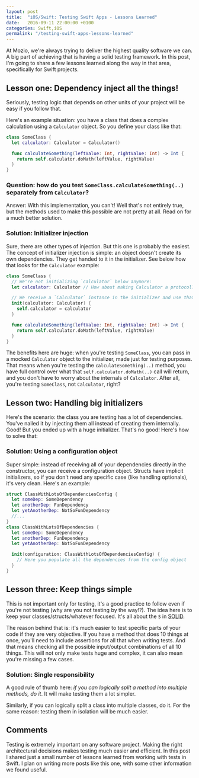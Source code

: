 ```yaml
---
layout: post
title:  "iOS/Swift: Testing Swift Apps - Lessons Learned"
date:   2016-09-11 22:00:00 +0100
categories: Swift,iOS
permalink: "/testing-swift-apps-lessons-learned"
---
```

At Mozio, we're always trying to deliver the highest quality software we can. A big part of achieving that is having a solid testing framework. In this post, I'm going to share a few lessons learned along the way in that area, specifically for Swift projects.
<!--more-->

## Lesson one: Dependency inject all the things!
Seriously, testing logic that depends on other units of your project will be easy if you follow that.

Here's an example situation:
you have a class that does a complex calculation using a `Calculator` object. So you define your class like that:

```swift
class SomeClass {
  let calculator: Calculator = Calculator()

  func calculateSomething(leftValue: Int, rightValue: Int) -> Int {
    return self.calculator.doMath(leftValue, rightValue)
  }
}
```

### Question: how do you test `SomeClass.calculateSomething(..)` separately from `Calculator`?
Answer: With this implementation, you can't! Well that's not entirely true, but the methods used to make this possible are not pretty at all. Read on for a much better solution.

### Solution: Initializer injection
Sure, there are other types of injection. But this one is probably the easiest. The concept of initializer injection is simple: an object doesn't create its own dependencies. They get handed to it in the initializer. See below how that looks for the `Calculator` example:

```swift
class SomeClass {
  // We're not initializing `calculator` below anymore:
  let calculator: Calculator // How about making Calculator a protocol? Even cleaner!

  // We receive a `Calculator` instance in the initializer and use that to do the calculations:
  init(calculator: Calculator) {
    self.calculator = calculator
  }

  func calculateSomething(leftValue: Int, rightValue: Int) -> Int {
    return self.calculator.doMath(leftValue, rightValue)
  }
}
```

The benefits here are huge: when you're testing `SomeClass`, you can pass in a mocked `Calculator` object to the initializer, made just for testing purposes. That means when you're testing the `calculateSomething(..)` method, you have full control over what that `self.calculator.doMath(..)` call will return, and you don't have to worry about the internals of `Calculator`. After all, you're testing `SomeClass`, not `Calculator`, right?

## Lesson two: Handling big initializers
Here's the scenario: the class you are testing has a lot of dependencies. You've nailed it by injecting them all instead of creating them internally. Good! But you ended up with a huge initializer. That's no good! Here's how to solve that:

### Solution: Using a configuration object
Super simple: instead of receiving all of your dependencies directly in the constructor, you can receive a configuration object. Structs have implicit initializers, so if you don't need any specific case (like handling optionals), it's very clean. Here's an example:

```swift
struct ClassWithLotsOfDependenciesConfig {
  let someDep: SomeDependency
  let anotherDep: FunDependency
  let yetAnotherDep: NotSoFunDependency
  //...
}
class ClassWithLotsOfDependencies {
  let someDep: SomeDependency
  let anotherDep: FunDependency
  let yetAnotherDep: NotSoFunDependency

  init(configuration: ClassWithLotsOfDependenciesConfig) {
    // Here you populate all the dependencies from the config object
  }
}
```

## Lesson three: Keep things simple
This is not important only for testing, it's a good practice to follow even if you're not testing (why are you not testing by the way!?). The idea here is to keep your classes/structs/whatever focused. It's all about the `S` in <a href="https://en.wikipedia.org/wiki/SOLID_(object-oriented_design)">SOLID</a>.

The reason behind that is: it's much easier to test specific parts of your code if they are very objective. If you have a method that does 10 things at once, you'll need to include assertions for all that when writing tests. And that means checking all the possible input/output combinations of all 10 things. This will not only make tests huge and complex, it can also mean you're missing a few cases.

### Solution: Single responsibility
A good rule of thumb here: _if you can logically split a method into multiple methods, do it_. It will make testing them a lot simpler.

Similarly, if you can logically split a class into multiple classes, do it. For the same reason: testing them in isolation will be much easier.

## Comments
Testing is extremely important on any software project. Making the right architectural decisions makes testing much easier and efficient. In this post I shared just a small number of lessons learned from working with tests in Swift. I plan on writing more posts like this one, with some other information we found useful.
